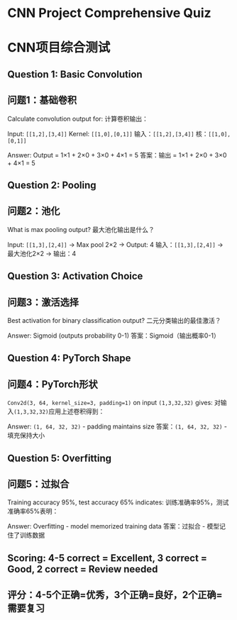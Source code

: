 # CNN Project Comprehensive Quiz
# CNN项目综合测试

## Question 1: Basic Convolution
## 问题1：基础卷积

Calculate convolution output for:
计算卷积输出：

Input: `[[1,2],[3,4]]`  Kernel: `[[1,0],[0,1]]`
输入：`[[1,2],[3,4]]`  核：`[[1,0],[0,1]]`

Answer: Output = 1×1 + 2×0 + 3×0 + 4×1 = 5
答案：输出 = 1×1 + 2×0 + 3×0 + 4×1 = 5

## Question 2: Pooling
## 问题2：池化

What is max pooling output?
最大池化输出是什么？

Input: `[[1,3],[2,4]]` → Max pool 2×2 → Output: 4
输入：`[[1,3],[2,4]]` → 最大池化2×2 → 输出：4

## Question 3: Activation Choice
## 问题3：激活选择

Best activation for binary classification output?
二元分类输出的最佳激活？

Answer: Sigmoid (outputs probability 0-1)
答案：Sigmoid（输出概率0-1）

## Question 4: PyTorch Shape
## 问题4：PyTorch形状

`Conv2d(3, 64, kernel_size=3, padding=1)` on input `(1,3,32,32)` gives:
对输入`(1,3,32,32)`应用上述卷积得到：

Answer: `(1, 64, 32, 32)` - padding maintains size
答案：`(1, 64, 32, 32)` - 填充保持大小

## Question 5: Overfitting
## 问题5：过拟合

Training accuracy 95%, test accuracy 65% indicates:
训练准确率95%，测试准确率65%表明：

Answer: Overfitting - model memorized training data
答案：过拟合 - 模型记住了训练数据

## Scoring: 4-5 correct = Excellent, 3 correct = Good, 2 correct = Review needed
## 评分：4-5个正确=优秀，3个正确=良好，2个正确=需要复习 